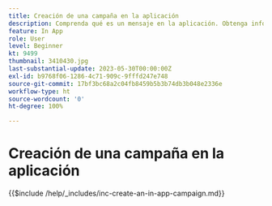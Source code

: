 ```yaml
---
title: Creación de una campaña en la aplicación
description: Comprenda qué es un mensaje en la aplicación. Obtenga información sobre cómo crear, configurar y publicar mensajes en la aplicación para campañas.
feature: In App
role: User
level: Beginner
kt: 9499
thumbnail: 3410430.jpg
last-substantial-update: 2023-05-30T00:00:00Z
exl-id: b9768f06-1286-4c71-909c-9fffd247e748
source-git-commit: 17bf3bc68a2c04fb8459b5b3b74db3b048e2336e
workflow-type: ht
source-wordcount: '0'
ht-degree: 100%

---
```


# Creación de una campaña en la aplicación

{{$include /help/_includes/inc-create-an-in-app-campaign.md}}
